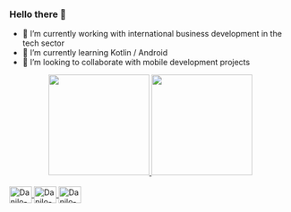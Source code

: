 ### Hello there 👋

- 🔭 I’m currently working with international business development in the tech sector
- 🌱 I’m currently learning Kotlin / Android
- 👯 I’m looking to collaborate with mobile development projects

<div align="center">
  <a href="https://github.com/dgomesdev">
  <img height="180em" src="https://github-readme-stats.vercel.app/api?username=dgomesdev&show_icons=true&theme=dark&include_all_commits=true&count_private=true"/>
  <img height="180em" src="https://github-readme-stats.vercel.app/api/top-langs/?username=dgomesdev&layout=compact&langs_count=7&theme=dark"/>
</div>

<div style="display: inline_block"><br>
  <img align="center" alt="Danilo-Java" height="30" width="40" src="https://cdn.jsdelivr.net/gh/devicons/devicon/icons/java/java-original.svg" />
  <img align="center" alt="Danilo-Kotlin" height="30" width="40" src="https://cdn.jsdelivr.net/gh/devicons/devicon/icons/kotlin/kotlin-original.svg" />
  <img align="center" alt="Danilo-Kotlin" height="30" width="40" src="https://cdn.jsdelivr.net/gh/devicons/devicon/icons/android/android-original.svg" />
          

</div>
